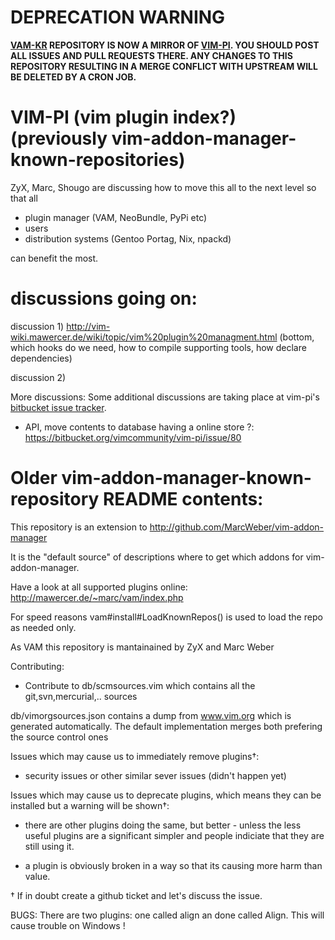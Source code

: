 DEPRECATION WARNING
===================

**[VAM-KR][1] REPOSITORY IS NOW A MIRROR OF [VIM-PI][2]. YOU SHOULD POST ALL 
ISSUES AND PULL REQUESTS THERE. ANY CHANGES TO THIS REPOSITORY RESULTING IN 
A MERGE CONFLICT WITH UPSTREAM WILL BE DELETED BY A CRON JOB.**

[1]: https://github.com/MarcWeber/vim-addon-manager-known-repositories
[2]: https://bitbucket.org/vimcommunity/vim-pi

VIM-PI (vim plugin index?) (previously vim-addon-manager-known-repositories)
=============================================================================
ZyX, Marc, Shougo are discussing how to move this all to the next level so that
all
- plugin manager (VAM, NeoBundle, PyPi etc)
- users
- distribution systems (Gentoo Portag, Nix, npackd)

can benefit the most.

discussions going on:
=======================

discussion 1)
http://vim-wiki.mawercer.de/wiki/topic/vim%20plugin%20managment.html (bottom,
which hooks do we need, how to compile supporting tools, how declare dependencies)

discussion 2)

More discussions:
Some additional discussions are taking place at vim-pi's [bitbucket issue 
tracker](https://bitbucket.org/vimcommunity/vim-pi/issues).

- API, move contents to database having a online store ?: 
  https://bitbucket.org/vimcommunity/vim-pi/issue/80


Older vim-addon-manager-known-repository README contents:
=========================================================
This repository is an extension to http://github.com/MarcWeber/vim-addon-manager

It is the "default source" of descriptions where to get which addons for vim-addon-manager.

Have a look at all supported plugins online: http://mawercer.de/~marc/vam/index.php

For speed reasons vam#install#LoadKnownRepos() is used to load the repo as needed only.

As VAM this repository is mantainained by ZyX and Marc Weber

Contributing:
* Contribute to db/scmsources.vim which contains all the git,svn,mercurial,..
  sources

db/vimorgsources.json contains a dump from www.vim.org which is generated automatically.
The default implementation merges both prefering the source control ones

Issues which may cause us to immediately remove plugins†:
  - security issues or other similar sever issues (didn't happen yet)

Issues which may cause us to deprecate plugins, which means they can be
installed but a warning will be shown†:
  - there are other plugins doing the same, but better - unless the 
    less useful plugins are a significant simpler and people indiciate that
    they are still using it.

  - a plugin is obviously broken in a way so that its causing more harm than
    value.

† If in doubt create a github ticket and let's discuss the issue.


BUGS:
  There are two plugins: one called align an done called Align. This will cause
  trouble on Windows !
